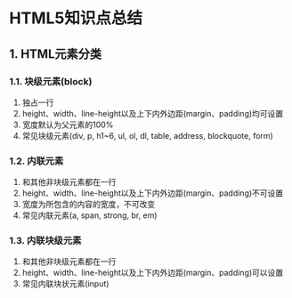 # HTML5知识点总结
## 1. HTML元素分类
### 1.1. 块级元素(block) 
1. 独占一行
2. height、width、line-height以及上下内外边距(margin、padding)均可设置
3. 宽度默认为父元素的100%
4. 常见块级元素(div, p, h1~6, ul, ol, dl, table, address, blockquote, form)
### 1.2. 内联元素 
1. 和其他非块级元素都在一行
2. height、width、line-height以及上下内外边距(margin、padding)不可设置
3. 宽度为所包含的内容的宽度，不可改变
4. 常见内联元素(a, span, strong, br, em)
### 1.3. 内联块级元素 
1. 和其他非块级元素都在一行
2. height、width、line-height以及上下内外边距(margin、padding)可以设置
3. 常见内联块状元素(input)